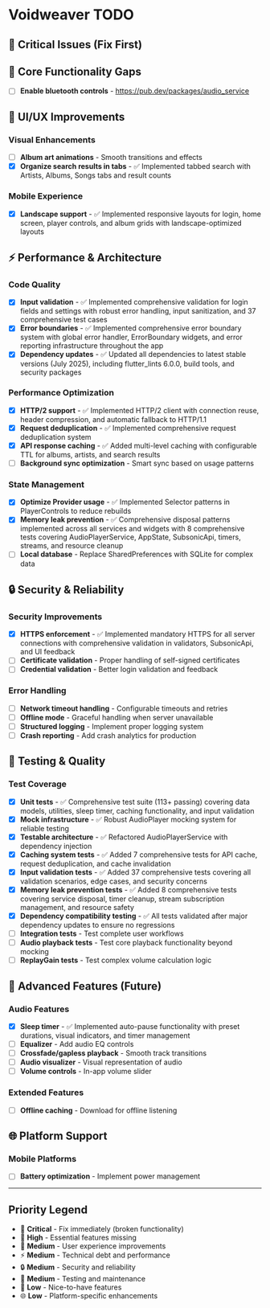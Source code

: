 # Voidweaver TODO

## 🚨 Critical Issues (Fix First)

## 🔧 Core Functionality Gaps
- [ ] **Enable bluetooth controls** - https://pub.dev/packages/audio_service

## 🎨 UI/UX Improvements

### Visual Enhancements
- [ ] **Album art animations** - Smooth transitions and effects
- [x] **Organize search results in tabs** - ✅ Implemented tabbed search with Artists, Albums, Songs tabs and result counts

### Mobile Experience
- [x] **Landscape support** - ✅ Implemented responsive layouts for login, home screen, player controls, and album grids with landscape-optimized layouts

## ⚡ Performance & Architecture

### Code Quality
- [x] **Input validation** - ✅ Implemented comprehensive validation for login fields and settings with robust error handling, input sanitization, and 37 comprehensive test cases
- [x] **Error boundaries** - ✅ Implemented comprehensive error boundary system with global error handler, ErrorBoundary widgets, and error reporting infrastructure throughout the app
- [x] **Dependency updates** - ✅ Updated all dependencies to latest stable versions (July 2025), including flutter_lints 6.0.0, build tools, and security packages

### Performance Optimization
- [x] **HTTP/2 support** - ✅ Implemented HTTP/2 client with connection reuse, header compression, and automatic fallback to HTTP/1.1
- [x] **Request deduplication** - ✅ Implemented comprehensive request deduplication system
- [x] **API response caching** - ✅ Added multi-level caching with configurable TTL for albums, artists, and search results
- [ ] **Background sync optimization** - Smart sync based on usage patterns

### State Management
- [x] **Optimize Provider usage** - ✅ Implemented Selector patterns in PlayerControls to reduce rebuilds
- [x] **Memory leak prevention** - ✅ Comprehensive disposal patterns implemented across all services and widgets with 8 comprehensive tests covering AudioPlayerService, AppState, SubsonicApi, timers, streams, and resource cleanup
- [ ] **Local database** - Replace SharedPreferences with SQLite for complex data

## 🔒 Security & Reliability

### Security Improvements
- [x] **HTTPS enforcement** - ✅ Implemented mandatory HTTPS for all server connections with comprehensive validation in validators, SubsonicApi, and UI feedback
- [ ] **Certificate validation** - Proper handling of self-signed certificates
- [ ] **Credential validation** - Better login validation and feedback

### Error Handling
- [ ] **Network timeout handling** - Configurable timeouts and retries
- [ ] **Offline mode** - Graceful handling when server unavailable
- [ ] **Structured logging** - Implement proper logging system
- [ ] **Crash reporting** - Add crash analytics for production

## 🧪 Testing & Quality

### Test Coverage
- [x] **Unit tests** - ✅ Comprehensive test suite (113+ passing) covering data models, utilities, sleep timer, caching functionality, and input validation
- [x] **Mock infrastructure** - ✅ Robust AudioPlayer mocking system for reliable testing
- [x] **Testable architecture** - ✅ Refactored AudioPlayerService with dependency injection
- [x] **Caching system tests** - ✅ Added 7 comprehensive tests for API cache, request deduplication, and cache invalidation
- [x] **Input validation tests** - ✅ Added 37 comprehensive tests covering all validation scenarios, edge cases, and security concerns
- [x] **Memory leak prevention tests** - ✅ Added 8 comprehensive tests covering service disposal, timer cleanup, stream subscription management, and resource safety
- [x] **Dependency compatibility testing** - ✅ All tests validated after major dependency updates to ensure no regressions
- [ ] **Integration tests** - Test complete user workflows
- [ ] **Audio playback tests** - Test core playback functionality beyond mocking
- [ ] **ReplayGain tests** - Test complex volume calculation logic

## 🎵 Advanced Features (Future)

### Audio Features
- [x] **Sleep timer** - ✅ Implemented auto-pause functionality with preset durations, visual indicators, and timer management
- [ ] **Equalizer** - Add audio EQ controls
- [ ] **Crossfade/gapless playback** - Smooth track transitions
- [ ] **Audio visualizer** - Visual representation of audio
- [ ] **Volume controls** - In-app volume slider

### Extended Features
- [ ] **Offline caching** - Download for offline listening

## 🌐 Platform Support

### Mobile Platforms
- [ ] **Battery optimization** - Implement power management

---

## Priority Legend
- 🚨 **Critical** - Fix immediately (broken functionality)
- 🔧 **High** - Essential features missing
- 🎨 **Medium** - User experience improvements
- ⚡ **Medium** - Technical debt and performance
- 🔒 **Medium** - Security and reliability
- 🧪 **Medium** - Testing and maintenance
- 🎵 **Low** - Nice-to-have features
- 🌐 **Low** - Platform-specific enhancements

